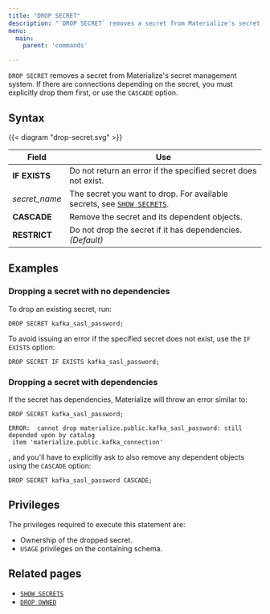 ```yaml
---
title: "DROP SECRET"
description: "`DROP SECRET` removes a secret from Materialize's secret management system."
menu:
  main:
    parent: 'commands'

---
```


`DROP SECRET` removes a secret from Materialize's secret management system. If
there are connections depending on the secret, you must explicitly drop them
first, or use the `CASCADE` option.

## Syntax

{{< diagram "drop-secret.svg" >}}

Field | Use
------|-----
**IF EXISTS** | Do not return an error if the specified secret does not exist.
_secret&lowbar;name_ | The secret you want to drop. For available secrets, see [`SHOW SECRETS`](../show-secrets).
**CASCADE** | Remove the secret and its dependent objects.
**RESTRICT** | Do not drop the secret if it has dependencies. _(Default)_

## Examples

### Dropping a secret with no dependencies

To drop an existing secret, run:

```mzsql
DROP SECRET kafka_sasl_password;
```

To avoid issuing an error if the specified secret does not exist, use the `IF EXISTS` option:

```mzsql
DROP SECRET IF EXISTS kafka_sasl_password;
```

### Dropping a secret with dependencies

If the secret has dependencies, Materialize will throw an error similar to:

```mzsql
DROP SECRET kafka_sasl_password;
```

```nofmt
ERROR:  cannot drop materialize.public.kafka_sasl_password: still depended upon by catalog
 item 'materialize.public.kafka_connection'
```

, and you'll have to explicitly ask to also remove any dependent objects using the `CASCADE` option:

```mzsql
DROP SECRET kafka_sasl_password CASCADE;
```

## Privileges

The privileges required to execute this statement are:

- Ownership of the dropped secret.
- `USAGE` privileges on the containing schema.

## Related pages

- [`SHOW SECRETS`](../show-secrets)
- [`DROP OWNED`](../drop-owned)
